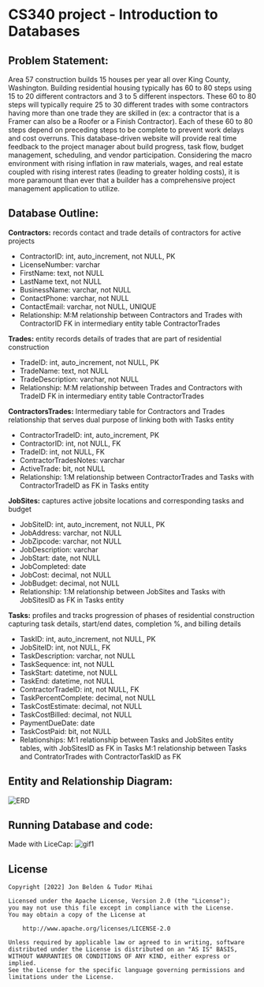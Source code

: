# CS340 project - Introduction to Databases

## Problem Statement:

Area 57 construction builds 15 houses per year all over King County, Washington. Building residential housing typically has 60 to 80 steps using 15 to 20 different contractors and 3 to 5 different inspectors. These 60 to 80 steps will typically require 25 to 30 different trades with some contractors having more than one trade they are skilled in (ex: a contractor that is a Framer can also be a Roofer or a Finish Contractor). Each of these 60 to 80 steps depend on preceding steps to be complete to prevent work delays and cost overruns. This database-driven website will provide real time feedback to the project manager about build progress, task flow, budget management, scheduling, and vendor participation. Considering the macro environment with rising inflation in raw materials, wages, and real estate coupled with rising interest rates (leading to greater holding costs), it is more paramount than ever that a builder has a comprehensive project management application to utilize. 

## Database Outline:

**Contractors:** records contact and trade details of contractors for active projects
* ContractorID: int, auto_increment, not NULL, PK
* LicenseNumber: varchar
* FirstName: text, not NULL
* LastName text, not NULL
* BusinessName:  varchar, not NULL
* ContactPhone: varchar, not NULL
* ContactEmail: varchar, not NULL, UNIQUE
* Relationship: M:M relationship between Contractors and Trades with ContractorID FK in intermediary entity table ContractorTrades

**Trades:** entity records details of trades that are part of residential construction
* TradeID: int, auto_increment, not NULL, PK
* TradeName: text, not NULL
* TradeDescription:  varchar, not NULL
* Relationship: M:M relationship between Trades and Contractors with TradeID FK in intermediary entity table ContractorTrades

**ContractorsTrades:** Intermediary table for Contractors and Trades relationship that serves dual purpose of linking both with Tasks entity
* ContractorTradeID: int, auto_increment, PK
* ContractorID: int, not NULL, FK
* TradeID: int, not NULL, FK
* ContractorTradesNotes: varchar
* ActiveTrade: bit, not NULL
* Relationship: 1:M relationship between ContractorTrades and Tasks with ContractorTradeID as FK in Tasks entity

**JobSites:** captures active jobsite locations and corresponding tasks and budget
* JobSiteID: int, auto_increment, not NULL, PK
* JobAddress: varchar, not NULL
* JobZipcode: varchar, not NULL
* JobDescription: varchar
* JobStart: date, not NULL
* JobCompleted: date
* JobCost: decimal, not NULL
* JobBudget: decimal, not NULL
* Relationship: 1:M relationship between JobSites and Tasks with JobSitesID as FK in Tasks entity

**Tasks:** profiles and tracks progression of phases of residential construction capturing task details, start/end dates, completion %, and billing details
* TaskID: int, auto_increment, not NULL, PK
* JobSiteID: int, not NULL, FK
* TaskDescription: varchar, not NULL
* TaskSequence: int, not NULL 
* TaskStart: datetime, not NULL
* TaskEnd: datetime, not NULL
* ContractorTradeID: int, not NULL, FK
* TaskPercentComplete: decimal, not NULL
* TaskCostEstimate: decimal, not NULL
* TaskCostBilled: decimal, not NULL
* PaymentDueDate: date
* TaskCostPaid: bit, not NULL
* Relationships: M:1 relationship between Tasks and JobSites entity tables, with JobSitesID as FK in Tasks
  M:1 relationship between Tasks and ContratorTrades with ContractorTaskID as FK

## Entity and Relationship Diagram:
![ERD](https://user-images.githubusercontent.com/86134647/206863090-f99da393-7461-4b50-b373-f78074a4375e.png)

## Running Database and code:
Made with LiceCap:
![gif1](https://user-images.githubusercontent.com/86134647/206862712-ca5f7633-da87-45d6-b348-18873d4cff71.gif)

## License

    Copyright [2022] Jon Belden & Tudor Mihai

    Licensed under the Apache License, Version 2.0 (the "License");
    you may not use this file except in compliance with the License.
    You may obtain a copy of the License at

        http://www.apache.org/licenses/LICENSE-2.0

    Unless required by applicable law or agreed to in writing, software
    distributed under the License is distributed on an "AS IS" BASIS,
    WITHOUT WARRANTIES OR CONDITIONS OF ANY KIND, either express or implied.
    See the License for the specific language governing permissions and
    limitations under the License.

